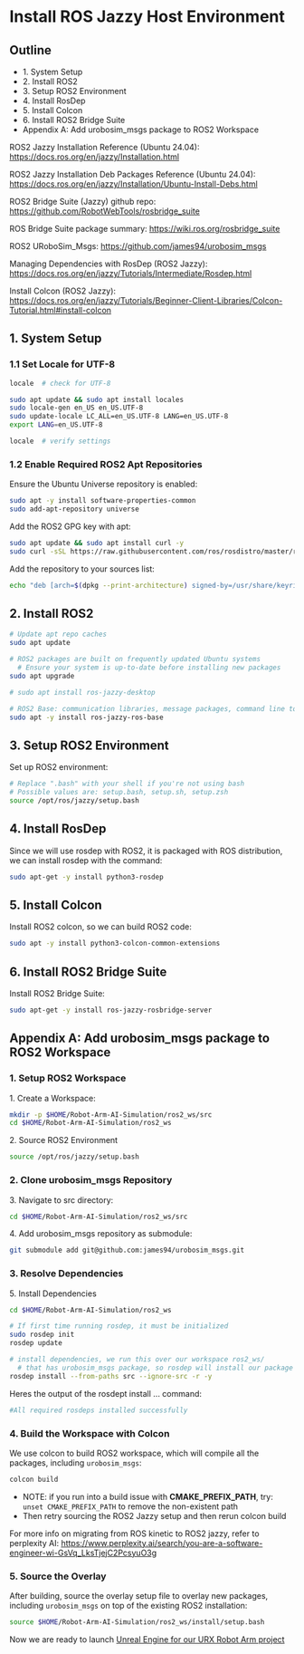 # Install ROS Jazzy Host Environment

## Outline

- 1\. System Setup
- 2\. Install ROS2
- 3\. Setup ROS2 Environment
- 4\. Install RosDep
- 5\. Install Colcon
- 6\. Install ROS2 Bridge Suite
- Appendix A: Add urobosim_msgs package to ROS2 Workspace

ROS2 Jazzy Installation Reference (Ubuntu 24.04): https://docs.ros.org/en/jazzy/Installation.html

ROS2 Jazzy Installation Deb Packages Reference (Ubuntu 24.04): https://docs.ros.org/en/jazzy/Installation/Ubuntu-Install-Debs.html

ROS2 Bridge Suite (Jazzy) github repo: https://github.com/RobotWebTools/rosbridge_suite

ROS Bridge Suite package summary: https://wiki.ros.org/rosbridge_suite

ROS2 URoboSim_Msgs: https://github.com/james94/urobosim_msgs

Managing Dependencies with RosDep (ROS2 Jazzy): https://docs.ros.org/en/jazzy/Tutorials/Intermediate/Rosdep.html

Install Colcon (ROS2 Jazzy): https://docs.ros.org/en/jazzy/Tutorials/Beginner-Client-Libraries/Colcon-Tutorial.html#install-colcon

## 1. System Setup

### 1.1 Set Locale for UTF-8

~~~bash
locale  # check for UTF-8

sudo apt update && sudo apt install locales
sudo locale-gen en_US en_US.UTF-8
sudo update-locale LC_ALL=en_US.UTF-8 LANG=en_US.UTF-8
export LANG=en_US.UTF-8

locale  # verify settings
~~~

### 1.2 Enable Required ROS2 Apt Repositories

Ensure the Ubuntu Universe repository is enabled:

~~~bash
sudo apt -y install software-properties-common
sudo add-apt-repository universe
~~~

Add the ROS2 GPG key with apt:

~~~bash
sudo apt update && sudo apt install curl -y
sudo curl -sSL https://raw.githubusercontent.com/ros/rosdistro/master/ros.key -o /usr/share/keyrings/ros-archive-keyring.gpg
~~~


Add the repository to your sources list:

~~~bash
echo "deb [arch=$(dpkg --print-architecture) signed-by=/usr/share/keyrings/ros-archive-keyring.gpg] http://packages.ros.org/ros2/ubuntu $(. /etc/os-release && echo $UBUNTU_CODENAME) main" | sudo tee /etc/apt/sources.list.d/ros2.list > /dev/null
~~~

## 2. Install ROS2

~~~bash
# Update apt repo caches
sudo apt update

# ROS2 packages are built on frequently updated Ubuntu systems
  # Ensure your system is up-to-date before installing new packages
sudo apt upgrade

# sudo apt install ros-jazzy-desktop

# ROS2 Base: communication libraries, message packages, command line tools (no gui tools)
sudo apt -y install ros-jazzy-ros-base
~~~

## 3. Setup ROS2 Environment

Set up ROS2 environment:

~~~bash
# Replace ".bash" with your shell if you're not using bash
# Possible values are: setup.bash, setup.sh, setup.zsh
source /opt/ros/jazzy/setup.bash
~~~

## 4. Install RosDep

Since we will use rosdep with ROS2, it is packaged with ROS distribution, we can install rosdep with the command:

~~~bash
sudo apt-get -y install python3-rosdep
~~~

## 5. Install Colcon

Install ROS2 colcon, so we can build ROS2 code:

~~~bash
sudo apt -y install python3-colcon-common-extensions
~~~

## 6. Install ROS2 Bridge Suite

Install ROS2 Bridge Suite:

~~~bash
sudo apt-get -y install ros-jazzy-rosbridge-server
~~~

## Appendix A: Add urobosim_msgs package to ROS2 Workspace

### 1. Setup ROS2 Workspace

1\. Create a Workspace:

~~~bash
mkdir -p $HOME/Robot-Arm-AI-Simulation/ros2_ws/src
cd $HOME/Robot-Arm-AI-Simulation/ros2_ws
~~~

2\. Source ROS2 Environment

~~~bash
source /opt/ros/jazzy/setup.bash
~~~

### 2. Clone urobosim_msgs Repository

3\. Navigate to src directory:

~~~bash
cd $HOME/Robot-Arm-AI-Simulation/ros2_ws/src
~~~

4\. Add urobosim_msgs repository as submodule:

~~~bash
git submodule add git@github.com:james94/urobosim_msgs.git
~~~

### 3. Resolve Dependencies

5\. Install Dependencies

~~~bash
cd $HOME/Robot-Arm-AI-Simulation/ros2_ws

# If first time running rosdep, it must be initialized
sudo rosdep init
rosdep update

# install dependencies, we run this over our workspace ros2_ws/
  # that has urobosim_msgs package, so rosdep will install our package's depencies
rosdep install --from-paths src --ignore-src -r -y
~~~

Heres the output of the rosdept install ... command:

<!-- ubuntu@server:~/src/Robot-Arm-AI-Simulation/ros2_ws$ rosdep install --from-paths src --ignore-src -r -y
ERROR: the following packages/stacks could not have their rosdep keys resolved
to system dependencies:
urobosim_msgs: Cannot locate rosdep definition for [catkin]
Continuing to install resolvable dependencies... -->

~~~bash
#All required rosdeps installed successfully
~~~

### 4. Build the Workspace with Colcon

We use colcon to build ROS2 workspace, which will compile all the packages,
including `urobosim_msgs`:

~~~bash
colcon build
~~~

- NOTE: if you run into a build issue with **CMAKE_PREFIX_PATH**, try: `unset CMAKE_PREFIX_PATH` to remove the non-existent path
- Then retry sourcing the ROS2 Jazzy setup and then rerun colcon build

For more info on migrating from ROS kinetic to ROS2 jazzy, refer to perplexity AI: https://www.perplexity.ai/search/you-are-a-software-engineer-wi-GsVq_LksTjejC2PcsyuO3g

### 5. Source the Overlay

After building, source the overlay setup file to overlay new packages, including 
`urobosim_msgs` on top of the existing ROS2 installation:

~~~bash
source $HOME/Robot-Arm-AI-Simulation/ros2_ws/install/setup.bash
~~~

Now we are ready to launch [Unreal Engine for our URX Robot Arm project](./docs/unreal_engine/1_setup_unreal_engine.md)
